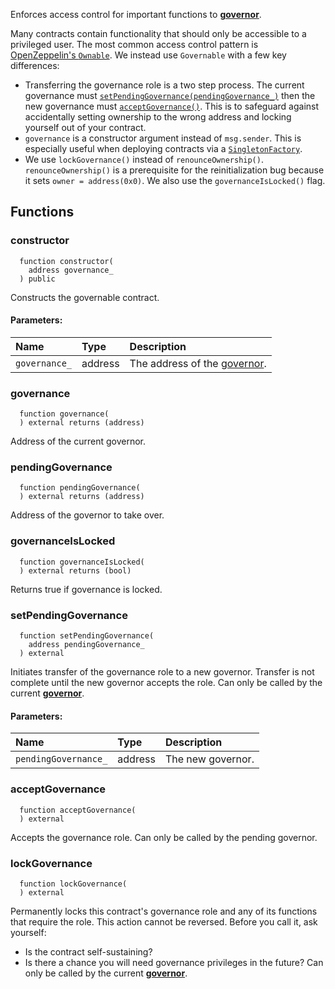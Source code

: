Enforces access control for important functions to [**governor**](/docs/protocol/governance).

Many contracts contain functionality that should only be accessible to a privileged user. The most common access control pattern is [OpenZeppelin's `Ownable`](https://docs.openzeppelin.com/contracts/4.x/access-control#ownership-and-ownable). We instead use `Governable` with a few key differences:
- Transferring the governance role is a two step process. The current governance must [`setPendingGovernance(pendingGovernance_)`](#setPendingGovernance) then the new governance must [`acceptGovernance()`](#acceptgovernance). This is to safeguard against accidentally setting ownership to the wrong address and locking yourself out of your contract.
- `governance` is a constructor argument instead of `msg.sender`. This is especially useful when deploying contracts via a [`SingletonFactory`](./interface/ISingletonFactory).
- We use `lockGovernance()` instead of `renounceOwnership()`. `renounceOwnership()` is a prerequisite for the reinitialization bug because it sets `owner = address(0x0)`. We also use the `governanceIsLocked()` flag.


## Functions
### constructor
```solidity
  function constructor(
    address governance_
  ) public
```
Constructs the governable contract.


#### Parameters:
| Name | Type | Description                                                          |
| :--- | :--- | :------------------------------------------------------------------- |
|`governance_` | address | The address of the [governor](/docs/protocol/governance).

### governance
```solidity
  function governance(
  ) external returns (address)
```
Address of the current governor.



### pendingGovernance
```solidity
  function pendingGovernance(
  ) external returns (address)
```
Address of the governor to take over.



### governanceIsLocked
```solidity
  function governanceIsLocked(
  ) external returns (bool)
```
Returns true if governance is locked.



### setPendingGovernance
```solidity
  function setPendingGovernance(
    address pendingGovernance_
  ) external
```
Initiates transfer of the governance role to a new governor.
Transfer is not complete until the new governor accepts the role.
Can only be called by the current [**governor**](/docs/protocol/governance).


#### Parameters:
| Name | Type | Description                                                          |
| :--- | :--- | :------------------------------------------------------------------- |
|`pendingGovernance_` | address | The new governor.

### acceptGovernance
```solidity
  function acceptGovernance(
  ) external
```
Accepts the governance role.
Can only be called by the pending governor.



### lockGovernance
```solidity
  function lockGovernance(
  ) external
```
Permanently locks this contract's governance role and any of its functions that require the role.
This action cannot be reversed.
Before you call it, ask yourself:
  - Is the contract self-sustaining?
  - Is there a chance you will need governance privileges in the future?
Can only be called by the current [**governor**](/docs/protocol/governance).



